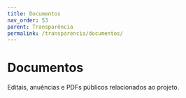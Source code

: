 ```yaml
---
title: Documentos
nav_order: 53
parent: Transparência
permalink: /transparencia/documentos/
---
```


# Documentos
Editais, anuências e PDFs públicos relacionados ao projeto.
